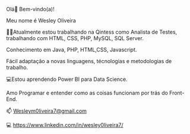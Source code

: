 Olá👋
Bem-vindo(a)!

Meu nome é Wesley Oliveira

🧑‍💼Atualmente estou trabalhando na Qintess como Analista de Testes, trabalhando com HTML, CSS, PHP, MySQL, SQL Server.

Conhecimento em Java, PHP, HTML,CSS, Javascript.

Fácil adaptação a novas linguagens, técnologias e metodologias de trabalho.

💻Estou aprendendo Power BI para Data Science.

Amo Programar e entender como as coisas funcionam por trás do Front-End.

:mailbox: Wesleym0liveira7@gmail.com

:computer: https://www.linkedin.com/in/wesley0liveira7/

<!---
Wesley0liveira/Wesley0liveira is a ✨ special ✨ repository because its `README.md` (this file) appears on your GitHub profile.
You can click the Preview link to take a look at your changes.
--->

